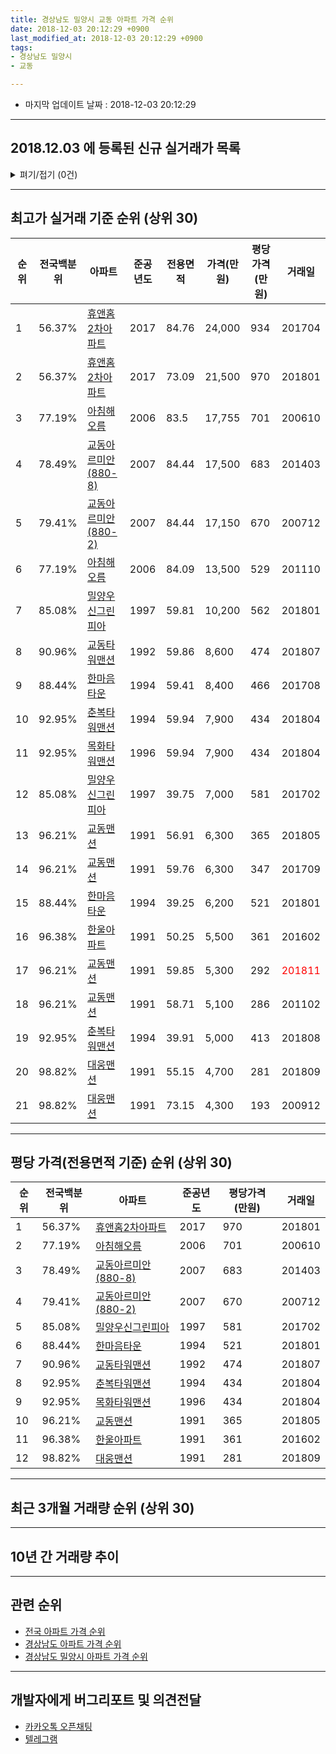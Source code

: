 ```yaml
---
title: 경상남도 밀양시 교동 아파트 가격 순위
date: 2018-12-03 20:12:29 +0900
last_modified_at: 2018-12-03 20:12:29 +0900
tags:
- 경상남도 밀양시
- 교동

---
```


* 마지막 업데이트 날짜 : 2018-12-03 20:12:29

---

## 2018.12.03 에 등록된 신규 실거래가 목록

<details>
<summary>펴기/접기 (0건)</summary>
<div markdown="1">

|아파트|전국백분위|준공년도|전용면적|가격(만원)|평당가격(만원)|거래일|
|---|---|---|---|---|---|---|
|없음|||||||


</div>
</details>

---

## 최고가 실거래 기준 순위 (상위 30)


|순위|전국백분위|아파트|준공년도|전용면적|가격(만원)|평당가격(만원)|거래일|
|---|---|---|---|---|---|---|---|
|1|56.37%|[휴앤홈2차아파트](https://search.naver.com/search.naver?query=%EA%B2%BD%EC%83%81%EB%82%A8%EB%8F%84+%EB%B0%80%EC%96%91%EC%8B%9C+%EA%B5%90%EB%8F%99+%ED%9C%B4%EC%95%A4%ED%99%882%EC%B0%A8%EC%95%84%ED%8C%8C%ED%8A%B8)|2017|84.76|24,000|934|201704|
|2|56.37%|[휴앤홈2차아파트](https://search.naver.com/search.naver?query=%EA%B2%BD%EC%83%81%EB%82%A8%EB%8F%84+%EB%B0%80%EC%96%91%EC%8B%9C+%EA%B5%90%EB%8F%99+%ED%9C%B4%EC%95%A4%ED%99%882%EC%B0%A8%EC%95%84%ED%8C%8C%ED%8A%B8)|2017|73.09|21,500|970|201801|
|3|77.19%|[아침해오름](https://search.naver.com/search.naver?query=%EA%B2%BD%EC%83%81%EB%82%A8%EB%8F%84+%EB%B0%80%EC%96%91%EC%8B%9C+%EA%B5%90%EB%8F%99+%EC%95%84%EC%B9%A8%ED%95%B4%EC%98%A4%EB%A6%84)|2006|83.5|17,755|701|200610|
|4|78.49%|[교동아르미안(880-8)](https://search.naver.com/search.naver?query=%EA%B2%BD%EC%83%81%EB%82%A8%EB%8F%84+%EB%B0%80%EC%96%91%EC%8B%9C+%EA%B5%90%EB%8F%99+%EA%B5%90%EB%8F%99%EC%95%84%EB%A5%B4%EB%AF%B8%EC%95%88%28880-8%29)|2007|84.44|17,500|683|201403|
|5|79.41%|[교동아르미안(880-2)](https://search.naver.com/search.naver?query=%EA%B2%BD%EC%83%81%EB%82%A8%EB%8F%84+%EB%B0%80%EC%96%91%EC%8B%9C+%EA%B5%90%EB%8F%99+%EA%B5%90%EB%8F%99%EC%95%84%EB%A5%B4%EB%AF%B8%EC%95%88%28880-2%29)|2007|84.44|17,150|670|200712|
|6|77.19%|[아침해오름](https://search.naver.com/search.naver?query=%EA%B2%BD%EC%83%81%EB%82%A8%EB%8F%84+%EB%B0%80%EC%96%91%EC%8B%9C+%EA%B5%90%EB%8F%99+%EC%95%84%EC%B9%A8%ED%95%B4%EC%98%A4%EB%A6%84)|2006|84.09|13,500|529|201110|
|7|85.08%|[밀양우신그린피아](https://search.naver.com/search.naver?query=%EA%B2%BD%EC%83%81%EB%82%A8%EB%8F%84+%EB%B0%80%EC%96%91%EC%8B%9C+%EA%B5%90%EB%8F%99+%EB%B0%80%EC%96%91%EC%9A%B0%EC%8B%A0%EA%B7%B8%EB%A6%B0%ED%94%BC%EC%95%84)|1997|59.81|10,200|562|201801|
|8|90.96%|[교동타워맨션](https://search.naver.com/search.naver?query=%EA%B2%BD%EC%83%81%EB%82%A8%EB%8F%84+%EB%B0%80%EC%96%91%EC%8B%9C+%EA%B5%90%EB%8F%99+%EA%B5%90%EB%8F%99%ED%83%80%EC%9B%8C%EB%A7%A8%EC%85%98)|1992|59.86|8,600|474|201807|
|9|88.44%|[한마음타운](https://search.naver.com/search.naver?query=%EA%B2%BD%EC%83%81%EB%82%A8%EB%8F%84+%EB%B0%80%EC%96%91%EC%8B%9C+%EA%B5%90%EB%8F%99+%ED%95%9C%EB%A7%88%EC%9D%8C%ED%83%80%EC%9A%B4)|1994|59.41|8,400|466|201708|
|10|92.95%|[춘복타워맨션](https://search.naver.com/search.naver?query=%EA%B2%BD%EC%83%81%EB%82%A8%EB%8F%84+%EB%B0%80%EC%96%91%EC%8B%9C+%EA%B5%90%EB%8F%99+%EC%B6%98%EB%B3%B5%ED%83%80%EC%9B%8C%EB%A7%A8%EC%85%98)|1994|59.94|7,900|434|201804|
|11|92.95%|[목화타워맨션](https://search.naver.com/search.naver?query=%EA%B2%BD%EC%83%81%EB%82%A8%EB%8F%84+%EB%B0%80%EC%96%91%EC%8B%9C+%EA%B5%90%EB%8F%99+%EB%AA%A9%ED%99%94%ED%83%80%EC%9B%8C%EB%A7%A8%EC%85%98)|1996|59.94|7,900|434|201804|
|12|85.08%|[밀양우신그린피아](https://search.naver.com/search.naver?query=%EA%B2%BD%EC%83%81%EB%82%A8%EB%8F%84+%EB%B0%80%EC%96%91%EC%8B%9C+%EA%B5%90%EB%8F%99+%EB%B0%80%EC%96%91%EC%9A%B0%EC%8B%A0%EA%B7%B8%EB%A6%B0%ED%94%BC%EC%95%84)|1997|39.75|7,000|581|201702|
|13|96.21%|[교동맨션](https://search.naver.com/search.naver?query=%EA%B2%BD%EC%83%81%EB%82%A8%EB%8F%84+%EB%B0%80%EC%96%91%EC%8B%9C+%EA%B5%90%EB%8F%99+%EA%B5%90%EB%8F%99%EB%A7%A8%EC%85%98)|1991|56.91|6,300|365|201805|
|14|96.21%|[교동맨션](https://search.naver.com/search.naver?query=%EA%B2%BD%EC%83%81%EB%82%A8%EB%8F%84+%EB%B0%80%EC%96%91%EC%8B%9C+%EA%B5%90%EB%8F%99+%EA%B5%90%EB%8F%99%EB%A7%A8%EC%85%98)|1991|59.76|6,300|347|201709|
|15|88.44%|[한마음타운](https://search.naver.com/search.naver?query=%EA%B2%BD%EC%83%81%EB%82%A8%EB%8F%84+%EB%B0%80%EC%96%91%EC%8B%9C+%EA%B5%90%EB%8F%99+%ED%95%9C%EB%A7%88%EC%9D%8C%ED%83%80%EC%9A%B4)|1994|39.25|6,200|521|201801|
|16|96.38%|[한울아파트](https://search.naver.com/search.naver?query=%EA%B2%BD%EC%83%81%EB%82%A8%EB%8F%84+%EB%B0%80%EC%96%91%EC%8B%9C+%EA%B5%90%EB%8F%99+%ED%95%9C%EC%9A%B8%EC%95%84%ED%8C%8C%ED%8A%B8)|1991|50.25|5,500|361|201602|
|17|96.21%|[교동맨션](https://search.naver.com/search.naver?query=%EA%B2%BD%EC%83%81%EB%82%A8%EB%8F%84+%EB%B0%80%EC%96%91%EC%8B%9C+%EA%B5%90%EB%8F%99+%EA%B5%90%EB%8F%99%EB%A7%A8%EC%85%98)|1991|59.85|5,300|292|<span style="color:red">201811</span>|
|18|96.21%|[교동맨션](https://search.naver.com/search.naver?query=%EA%B2%BD%EC%83%81%EB%82%A8%EB%8F%84+%EB%B0%80%EC%96%91%EC%8B%9C+%EA%B5%90%EB%8F%99+%EA%B5%90%EB%8F%99%EB%A7%A8%EC%85%98)|1991|58.71|5,100|286|201102|
|19|92.95%|[춘복타워맨션](https://search.naver.com/search.naver?query=%EA%B2%BD%EC%83%81%EB%82%A8%EB%8F%84+%EB%B0%80%EC%96%91%EC%8B%9C+%EA%B5%90%EB%8F%99+%EC%B6%98%EB%B3%B5%ED%83%80%EC%9B%8C%EB%A7%A8%EC%85%98)|1994|39.91|5,000|413|201808|
|20|98.82%|[대웅맨션](https://search.naver.com/search.naver?query=%EA%B2%BD%EC%83%81%EB%82%A8%EB%8F%84+%EB%B0%80%EC%96%91%EC%8B%9C+%EA%B5%90%EB%8F%99+%EB%8C%80%EC%9B%85%EB%A7%A8%EC%85%98)|1991|55.15|4,700|281|201809|
|21|98.82%|[대웅맨션](https://search.naver.com/search.naver?query=%EA%B2%BD%EC%83%81%EB%82%A8%EB%8F%84+%EB%B0%80%EC%96%91%EC%8B%9C+%EA%B5%90%EB%8F%99+%EB%8C%80%EC%9B%85%EB%A7%A8%EC%85%98)|1991|73.15|4,300|193|200912|


---

## 평당 가격(전용면적 기준) 순위 (상위 30)


|순위|전국백분위|아파트|준공년도|평당가격(만원)|거래일|
|---|---|---|---|---|---|
|1|56.37%|[휴앤홈2차아파트](https://search.naver.com/search.naver?query=%EA%B2%BD%EC%83%81%EB%82%A8%EB%8F%84+%EB%B0%80%EC%96%91%EC%8B%9C+%EA%B5%90%EB%8F%99+%ED%9C%B4%EC%95%A4%ED%99%882%EC%B0%A8%EC%95%84%ED%8C%8C%ED%8A%B8)|2017|970|201801|
|2|77.19%|[아침해오름](https://search.naver.com/search.naver?query=%EA%B2%BD%EC%83%81%EB%82%A8%EB%8F%84+%EB%B0%80%EC%96%91%EC%8B%9C+%EA%B5%90%EB%8F%99+%EC%95%84%EC%B9%A8%ED%95%B4%EC%98%A4%EB%A6%84)|2006|701|200610|
|3|78.49%|[교동아르미안(880-8)](https://search.naver.com/search.naver?query=%EA%B2%BD%EC%83%81%EB%82%A8%EB%8F%84+%EB%B0%80%EC%96%91%EC%8B%9C+%EA%B5%90%EB%8F%99+%EA%B5%90%EB%8F%99%EC%95%84%EB%A5%B4%EB%AF%B8%EC%95%88%28880-8%29)|2007|683|201403|
|4|79.41%|[교동아르미안(880-2)](https://search.naver.com/search.naver?query=%EA%B2%BD%EC%83%81%EB%82%A8%EB%8F%84+%EB%B0%80%EC%96%91%EC%8B%9C+%EA%B5%90%EB%8F%99+%EA%B5%90%EB%8F%99%EC%95%84%EB%A5%B4%EB%AF%B8%EC%95%88%28880-2%29)|2007|670|200712|
|5|85.08%|[밀양우신그린피아](https://search.naver.com/search.naver?query=%EA%B2%BD%EC%83%81%EB%82%A8%EB%8F%84+%EB%B0%80%EC%96%91%EC%8B%9C+%EA%B5%90%EB%8F%99+%EB%B0%80%EC%96%91%EC%9A%B0%EC%8B%A0%EA%B7%B8%EB%A6%B0%ED%94%BC%EC%95%84)|1997|581|201702|
|6|88.44%|[한마음타운](https://search.naver.com/search.naver?query=%EA%B2%BD%EC%83%81%EB%82%A8%EB%8F%84+%EB%B0%80%EC%96%91%EC%8B%9C+%EA%B5%90%EB%8F%99+%ED%95%9C%EB%A7%88%EC%9D%8C%ED%83%80%EC%9A%B4)|1994|521|201801|
|7|90.96%|[교동타워맨션](https://search.naver.com/search.naver?query=%EA%B2%BD%EC%83%81%EB%82%A8%EB%8F%84+%EB%B0%80%EC%96%91%EC%8B%9C+%EA%B5%90%EB%8F%99+%EA%B5%90%EB%8F%99%ED%83%80%EC%9B%8C%EB%A7%A8%EC%85%98)|1992|474|201807|
|8|92.95%|[춘복타워맨션](https://search.naver.com/search.naver?query=%EA%B2%BD%EC%83%81%EB%82%A8%EB%8F%84+%EB%B0%80%EC%96%91%EC%8B%9C+%EA%B5%90%EB%8F%99+%EC%B6%98%EB%B3%B5%ED%83%80%EC%9B%8C%EB%A7%A8%EC%85%98)|1994|434|201804|
|9|92.95%|[목화타워맨션](https://search.naver.com/search.naver?query=%EA%B2%BD%EC%83%81%EB%82%A8%EB%8F%84+%EB%B0%80%EC%96%91%EC%8B%9C+%EA%B5%90%EB%8F%99+%EB%AA%A9%ED%99%94%ED%83%80%EC%9B%8C%EB%A7%A8%EC%85%98)|1996|434|201804|
|10|96.21%|[교동맨션](https://search.naver.com/search.naver?query=%EA%B2%BD%EC%83%81%EB%82%A8%EB%8F%84+%EB%B0%80%EC%96%91%EC%8B%9C+%EA%B5%90%EB%8F%99+%EA%B5%90%EB%8F%99%EB%A7%A8%EC%85%98)|1991|365|201805|
|11|96.38%|[한울아파트](https://search.naver.com/search.naver?query=%EA%B2%BD%EC%83%81%EB%82%A8%EB%8F%84+%EB%B0%80%EC%96%91%EC%8B%9C+%EA%B5%90%EB%8F%99+%ED%95%9C%EC%9A%B8%EC%95%84%ED%8C%8C%ED%8A%B8)|1991|361|201602|
|12|98.82%|[대웅맨션](https://search.naver.com/search.naver?query=%EA%B2%BD%EC%83%81%EB%82%A8%EB%8F%84+%EB%B0%80%EC%96%91%EC%8B%9C+%EA%B5%90%EB%8F%99+%EB%8C%80%EC%9B%85%EB%A7%A8%EC%85%98)|1991|281|201809|


---

## 최근 3개월 거래량 순위 (상위 30)


<div style="width:100%;">
    <canvas id="deal_count_ranking" height="250"></canvas>
</div>


<script>
new Chart(document.getElementById("deal_count_ranking"), {
    type: 'horizontalBar',
    data: {
        labels: ['교동타워맨션', '한마음타운', '교동맨션', '한울아파트'],
        datasets: [{
            label: '실거래 수',
            data: [2, 2, 1, 1],
            borderColor: "rgba(255, 0, 128, 1)",
            backgroundColor: "rgba(255, 0, 128, 0.5)",
            fill: false,
        }]
    },
    options: {
        responsive: true,
        title: {
            display: true,
            text: '최근 3개월 거래량 순위'
        },
        tooltips: {
            mode: 'index',
            intersect: false,
            callbacks: {
                title: function(tooltipItems, data) {
                    return "실거래 수:";
                },
                label: function(tooltipItem, data) {
                    return data.labels[tooltipItem.index] + ": " + tooltipItem.xLabel;
                }
            }
        },
        hover: {
            mode: 'nearest',
            intersect: true
        },
        scales: {
            xAxes: [{
                display: true,
                scaleLabel: {
                    display: true,
                    labelString: '실거래 수'
                },
                ticks: {
                    suggestedMin: 0,
                }
            }],
            yAxes: [{
                display: true,
                ticks: {
                    autoSkip: false,
                    callback: function(value, index, values) {
                        if (value.length > 15)
                            return value.substr(0, 13) + "...";
                        else
                            return value;
                    }
                },
                scaleLabel: {
                    display: false,
                }
            }]
        }
    }
});

</script>


---

## 10년 간 거래량 추이


<div style="width:100%;">
    <canvas id="deal_progress" height="250"></canvas>
</div>

<script>
new Chart(document.getElementById("deal_progress"), {
    type: 'line',
    data: {
        labels: ['200812','200901','200902','200903','200904','200905','200906','200907','200908','200909','200910','200911','200912','201001','201002','201003','201004','201005','201006','201007','201008','201009','201010','201011','201012','201101','201102','201103','201104','201105','201106','201107','201108','201109','201110','201111','201112','201201','201202','201203','201204','201205','201206','201207','201208','201209','201210','201211','201212','201301','201302','201303','201304','201305','201306','201307','201308','201309','201310','201311','201312','201401','201402','201403','201404','201405','201406','201407','201408','201409','201410','201411','201412','201501','201502','201503','201504','201505','201506','201507','201508','201509','201510','201511','201512','201601','201602','201603','201604','201605','201606','201607','201608','201609','201610','201611','201612','201701','201702','201703','201704','201705','201706','201707','201708','201709','201710','201711','201712','201801','201802','201803','201804','201805','201806','201807','201808','201809','201810','201811','201812'],
        datasets: [{
            label: '실거래 수',
            pointRadius: 1,
            data: [6, 6, 5, 3, 5, 4, 4, 7, 2, 3, 6, 3, 1, 3, 1, 5, 5, 8, 4, 3, 5, 5, 4, 7, 3, 3, 10, 9, 8, 7, 70, 18, 7, 10, 12, 6, 19, 5, 10, 15, 4, 4, 8, 1, 2, 8, 7, 4, 7, 2, 4, 5, 8, 3, 10, 4, 4, 9, 8, 7, 7, 9, 9, 13, 5, 5, 7, 3, 12, 9, 7, 5, 7, 14, 4, 10, 12, 7, 10, 9, 12, 11, 7, 5, 18, 4, 12, 10, 9, 7, 5, 5, 5, 5, 9, 5, 6, 9, 11, 9, 6, 13, 10, 7, 8, 6, 7, 3, 4, 10, 5, 12, 9, 6, 2, 8, 5, 5, 3, 3, 0],
            borderColor: "rgba(255, 201, 14, 1)",
            backgroundColor: "rgba(255, 201, 14, 0.5)",
            fill: true,
        }]
    },
    options: {
        responsive: true,
        title: {
            display: true,
            text: '10년간 거래량 추이'
        },
        tooltips: {
            mode: 'index',
            intersect: false,
        },
        hover: {
            mode: 'nearest',
            intersect: true
        },
        scales: {
            xAxes: [{
                display: true,
                scaleLabel: {
                    display: true,
                    labelString: '년/월'
                }
            }],
            yAxes: [{
                display: true,
                ticks: {
                    suggestedMin: 0,
                },
                scaleLabel: {
                    display: true,
                    labelString: '실거래 수'
                }
            }]
        }
    }
});

</script>


---

## 관련 순위

- [전국 아파트 가격 순위](https://inasie.github.io/apt-ranking/전국)
- [경상남도 아파트 가격 순위](https://inasie.github.io/apt-ranking/경상남도)
- [경상남도 밀양시 아파트 가격 순위](https://inasie.github.io/apt-ranking/경상남도-밀양시)


---

## 개발자에게 버그리포트 및 의견전달

- [카카오톡 오픈채팅](https://open.kakao.com/o/gLJUAP4)
- [텔레그램](https://t.me/inasie)

